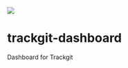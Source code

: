 <img src="https://us-central1-trackgit-analytics.cloudfunctions.net/token/ping/g12G9na7EeLJ7ZfRAKUM" />

# trackgit-dashboard
Dashboard for Trackgit
